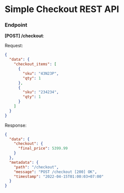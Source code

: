 # Simple Checkout REST API

### Endpoint

**[POST] /checkout**:

Request:
```json
{
  "data": {
    "checkout_items": [
      {
        "sku": "43N23P",
        "qty": 1
      },
      {
        "sku": "234234",
        "qty": 1
      }
    ]
  }
}
```

Response:
```json
{
  "data": {
    "checkout": {
      "final_price": 5399.99
    }
  },
  "metadata": {
    "path": "/checkout",
    "message": "POST /checkout [200] OK",
    "timestamp": "2022-04-15T01:00:03+07:00"
  }
}
```
